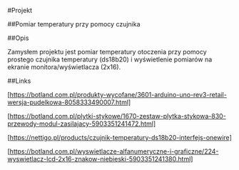 #Projekt

##Pomiar temperatury przy pomocy czujnika


##Opis

Zamysłem projektu jest pomiar temperatury otoczenia przy pomocy prostego czujnika temperatury (ds18b20) i wyświetlenie pomiarów na ekranie monitora/wyświetlacza (2x16).



##Links

[https://botland.com.pl/produkty-wycofane/3601-arduino-uno-rev3-retail-wersja-pudelkowa-8058333490007.html]

[https://botland.com.pl/plytki-stykowe/1670-zestaw-plytka-stykowa-830-przewody-modul-zasilajacy-5903351241472.html]

[https://nettigo.pl/products/czujnik-temperatury-ds18b20-interfejs-onewire]

[https://botland.com.pl/wyswietlacze-alfanumeryczne-i-graficzne/224-wyswietlacz-lcd-2x16-znakow-niebieski-5903351241380.html]



